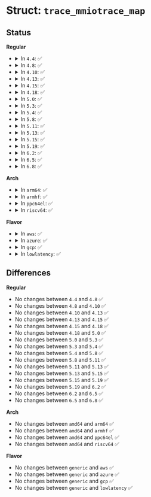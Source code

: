 # Struct: <code>trace_mmiotrace_map</code>

## Status
<b>Regular</b>
<ul>
<li>
<details>
<summary>In <code>4.4</code>: ✅</summary>

```c
struct trace_mmiotrace_map {
    struct trace_entry ent;
    struct mmiotrace_map map;
};
```
</details>
</li>
<li>
<details>
<summary>In <code>4.8</code>: ✅</summary>

```c
struct trace_mmiotrace_map {
    struct trace_entry ent;
    struct mmiotrace_map map;
};
```
</details>
</li>
<li>
<details>
<summary>In <code>4.10</code>: ✅</summary>

```c
struct trace_mmiotrace_map {
    struct trace_entry ent;
    struct mmiotrace_map map;
};
```
</details>
</li>
<li>
<details>
<summary>In <code>4.13</code>: ✅</summary>

```c
struct trace_mmiotrace_map {
    struct trace_entry ent;
    struct mmiotrace_map map;
};
```
</details>
</li>
<li>
<details>
<summary>In <code>4.15</code>: ✅</summary>

```c
struct trace_mmiotrace_map {
    struct trace_entry ent;
    struct mmiotrace_map map;
};
```
</details>
</li>
<li>
<details>
<summary>In <code>4.18</code>: ✅</summary>

```c
struct trace_mmiotrace_map {
    struct trace_entry ent;
    struct mmiotrace_map map;
};
```
</details>
</li>
<li>
<details>
<summary>In <code>5.0</code>: ✅</summary>

```c
struct trace_mmiotrace_map {
    struct trace_entry ent;
    struct mmiotrace_map map;
};
```
</details>
</li>
<li>
<details>
<summary>In <code>5.3</code>: ✅</summary>

```c
struct trace_mmiotrace_map {
    struct trace_entry ent;
    struct mmiotrace_map map;
};
```
</details>
</li>
<li>
<details>
<summary>In <code>5.4</code>: ✅</summary>

```c
struct trace_mmiotrace_map {
    struct trace_entry ent;
    struct mmiotrace_map map;
};
```
</details>
</li>
<li>
<details>
<summary>In <code>5.8</code>: ✅</summary>

```c
struct trace_mmiotrace_map {
    struct trace_entry ent;
    struct mmiotrace_map map;
};
```
</details>
</li>
<li>
<details>
<summary>In <code>5.11</code>: ✅</summary>

```c
struct trace_mmiotrace_map {
    struct trace_entry ent;
    struct mmiotrace_map map;
};
```
</details>
</li>
<li>
<details>
<summary>In <code>5.13</code>: ✅</summary>

```c
struct trace_mmiotrace_map {
    struct trace_entry ent;
    struct mmiotrace_map map;
};
```
</details>
</li>
<li>
<details>
<summary>In <code>5.15</code>: ✅</summary>

```c
struct trace_mmiotrace_map {
    struct trace_entry ent;
    struct mmiotrace_map map;
};
```
</details>
</li>
<li>
<details>
<summary>In <code>5.19</code>: ✅</summary>

```c
struct trace_mmiotrace_map {
    struct trace_entry ent;
    struct mmiotrace_map map;
};
```
</details>
</li>
<li>
<details>
<summary>In <code>6.2</code>: ✅</summary>

```c
struct trace_mmiotrace_map {
    struct trace_entry ent;
    struct mmiotrace_map map;
};
```
</details>
</li>
<li>
<details>
<summary>In <code>6.5</code>: ✅</summary>

```c
struct trace_mmiotrace_map {
    struct trace_entry ent;
    struct mmiotrace_map map;
};
```
</details>
</li>
<li>
<details>
<summary>In <code>6.8</code>: ✅</summary>

```c
struct trace_mmiotrace_map {
    struct trace_entry ent;
    struct mmiotrace_map map;
};
```
</details>
</li>
</ul>
<b>Arch</b>
<ul>
<li>
<details>
<summary>In <code>arm64</code>: ✅</summary>

```c
struct trace_mmiotrace_map {
    struct trace_entry ent;
    struct mmiotrace_map map;
};
```
</details>
</li>
<li>
<details>
<summary>In <code>armhf</code>: ✅</summary>

```c
struct trace_mmiotrace_map {
    struct trace_entry ent;
    struct mmiotrace_map map;
};
```
</details>
</li>
<li>
<details>
<summary>In <code>ppc64el</code>: ✅</summary>

```c
struct trace_mmiotrace_map {
    struct trace_entry ent;
    struct mmiotrace_map map;
};
```
</details>
</li>
<li>
<details>
<summary>In <code>riscv64</code>: ✅</summary>

```c
struct trace_mmiotrace_map {
    struct trace_entry ent;
    struct mmiotrace_map map;
};
```
</details>
</li>
</ul>
<b>Flavor</b>
<ul>
<li>
<details>
<summary>In <code>aws</code>: ✅</summary>

```c
struct trace_mmiotrace_map {
    struct trace_entry ent;
    struct mmiotrace_map map;
};
```
</details>
</li>
<li>
<details>
<summary>In <code>azure</code>: ✅</summary>

```c
struct trace_mmiotrace_map {
    struct trace_entry ent;
    struct mmiotrace_map map;
};
```
</details>
</li>
<li>
<details>
<summary>In <code>gcp</code>: ✅</summary>

```c
struct trace_mmiotrace_map {
    struct trace_entry ent;
    struct mmiotrace_map map;
};
```
</details>
</li>
<li>
<details>
<summary>In <code>lowlatency</code>: ✅</summary>

```c
struct trace_mmiotrace_map {
    struct trace_entry ent;
    struct mmiotrace_map map;
};
```
</details>
</li>
</ul>

## Differences
<b>Regular</b>
<ul>
<li>
No changes between <code>4.4</code> and <code>4.8</code> ✅
</li>
<li>
No changes between <code>4.8</code> and <code>4.10</code> ✅
</li>
<li>
No changes between <code>4.10</code> and <code>4.13</code> ✅
</li>
<li>
No changes between <code>4.13</code> and <code>4.15</code> ✅
</li>
<li>
No changes between <code>4.15</code> and <code>4.18</code> ✅
</li>
<li>
No changes between <code>4.18</code> and <code>5.0</code> ✅
</li>
<li>
No changes between <code>5.0</code> and <code>5.3</code> ✅
</li>
<li>
No changes between <code>5.3</code> and <code>5.4</code> ✅
</li>
<li>
No changes between <code>5.4</code> and <code>5.8</code> ✅
</li>
<li>
No changes between <code>5.8</code> and <code>5.11</code> ✅
</li>
<li>
No changes between <code>5.11</code> and <code>5.13</code> ✅
</li>
<li>
No changes between <code>5.13</code> and <code>5.15</code> ✅
</li>
<li>
No changes between <code>5.15</code> and <code>5.19</code> ✅
</li>
<li>
No changes between <code>5.19</code> and <code>6.2</code> ✅
</li>
<li>
No changes between <code>6.2</code> and <code>6.5</code> ✅
</li>
<li>
No changes between <code>6.5</code> and <code>6.8</code> ✅
</li>
</ul>
<b>Arch</b>
<ul>
<li>
No changes between <code>amd64</code> and <code>arm64</code> ✅
</li>
<li>
No changes between <code>amd64</code> and <code>armhf</code> ✅
</li>
<li>
No changes between <code>amd64</code> and <code>ppc64el</code> ✅
</li>
<li>
No changes between <code>amd64</code> and <code>riscv64</code> ✅
</li>
</ul>
<b>Flavor</b>
<ul>
<li>
No changes between <code>generic</code> and <code>aws</code> ✅
</li>
<li>
No changes between <code>generic</code> and <code>azure</code> ✅
</li>
<li>
No changes between <code>generic</code> and <code>gcp</code> ✅
</li>
<li>
No changes between <code>generic</code> and <code>lowlatency</code> ✅
</li>
</ul>
